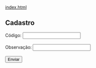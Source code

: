 [index.html](https://github.com/user-attachments/files/22079780/index.html)
<!DOCTYPE html>
<html lang="pt-BR">
<head>
  <meta charset="UTF-8">
  <title>Cadastro de Dados</title>
</head>
<body>
  <h2>Cadastro</h2>
  <form id="dataForm">
    Código: <input type="text" id="cod" maxlength="8" required><br><br>
    Observação: <input type="text" id="obs"><br><br>
    <button type="submit">Enviar</button>
  </form>

  <script>
    document.getElementById("dataForm").addEventListener("submit", function(e){
      e.preventDefault();
      navigator.geolocation.getCurrentPosition(function(position){
        const data = {
          cod: document.getElementById("cod").value,
          gps: position.coords.latitude + "," + position.coords.longitude,
          obs: document.getElementById("obs").value
        };
        fetch("https://script.google.com/macros/s/AKfycbxpoynHOcN1_J40iA1-Mz7gy3iOBwzW8rQ2mDUuJX7TlnRFTjxO6GHPhMVcVamUbawHlg/exec", {
          method: "POST",
          body: JSON.stringify(data)
        }).then(res => alert("Enviado com sucesso!"))
          .catch(err => alert("Erro ao enviar: " + err));
      });
    });
  </script>
</body>
</html>

